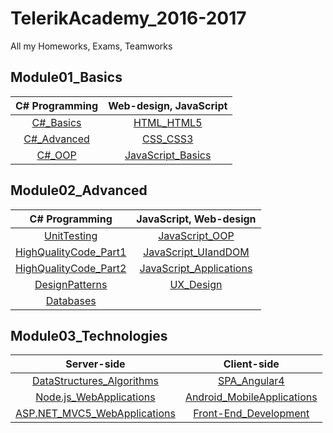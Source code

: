 # TelerikAcademy_2016-2017
All my Homeworks, Exams, Teamworks

## Module01_Basics
| C# Programming                      | Web-design, JavaScript                      |
|:-----------------------------------:|:-------------------------------------------:|
| [C#_Basics](Module01_Basics/01.C%23_Basics) | [HTML_HTML5](Module01_Basics/04.HTML)|
| [C#_Advanced](Module01_Basics/02.C%23_Advanced) | [CSS_CSS3](Module01_Basics/05.CSS)|
| [C#_OOP](Module01_Basics/03.C%23_OOP) | [JavaScript_Basics](Module01_Basics/06.JavaScript_Basics)|

## Module02_Advanced
| C# Programming                      | JavaScript, Web-design                      |
|:-----------------------------------:|:-------------------------------------------:|
| [UnitTesting](Module02_Advanced/01.UnitTesting) | [JavaScript_OOP](Module02_Advanced/06.JavaScript_OOP) |
| [HighQualityCode_Part1](Module02_Advanced/02.HighQualityCode_Part1) | [JavaScript_UIandDOM](Module02_Advanced/07.JavaScript_UIandDOM) |
| [HighQualityCode_Part2](Module02_Advanced/03.HighQualityCode_Part2) | [JavaScript_Applications](Module02_Advanced/08.JavaScript_Applications) |
| [DesignPatterns](Module02_Advanced/04.DesignPatterns) | [UX_Design](Module02_Advanced/09.UX_Design) |
| [Databases](Module02_Advanced/05.Databases) |  |

## Module03_Technologies
| Server-side                         | Client-side                    |
|:-----------------------------------:|:-------------------------------------------:|
| [DataStructures_Algorithms](Module03_Technologies/01.DataStructures_Algorithms) | [SPA_Angular4](Module03_Technologies/03.SPA_Angular4) |
| [Node.js_WebApplications](Module03_Technologies/02.Node.js_WebApplications) | [Android_MobileApplications](Module03_Technologies/05.Android_MobileApplications) |
| [ASP.NET_MVC5_WebApplications](Module03_Technologies/04.ASP.NET_MVC5_WebApplications) | [Front-End_Development](Module03_Technologies/06.Front-End_Development) |